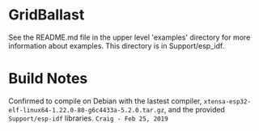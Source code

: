 # GridBallast

See the README.md file in the upper level 'examples' directory for more information about examples.
This directory is in Support/esp_idf.

# Build Notes
Confirmed to compile on Debian with the lastest compiler, `xtensa-esp32-elf-linux64-1.22.0-80-g6c4433a-5.2.0.tar.gz`,
and the provided `Support/esp-idf` libraries.
`Craig - Feb 25, 2019`
